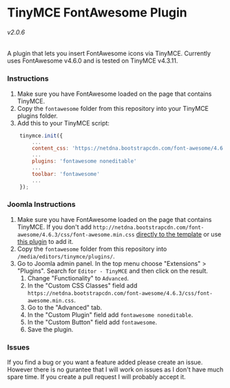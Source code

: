 # TinyMCE FontAwesome Plugin

###### v2.0.6

A plugin that lets you insert FontAwesome icons via TinyMCE. Currently uses FontAwesome v4.6.0 and is tested on TinyMCE v4.3.11.


### Instructions
1. Make sure you have FontAwesome loaded on the page that contains TinyMCE.
2. Copy the `fontawesome` folder from this repository into your TinyMCE plugins folder.
3. Add this to your TinyMCE script:
```js
    tinymce.init({
        ...
        content_css: 'https://netdna.bootstrapcdn.com/font-awesome/4.6.3/css/font-awesome.min.css'
        ...
        plugins: 'fontawesome noneditable'
        ...
        toolbar: 'fontawesome'
        ...
    });
```

### Joomla Instructions
1. Make sure you have FontAwesome loaded on the page that contains TinyMCE. If you don't add `http://netdna.bootstrapcdn.com/font-awesome/4.6.3/css/font-awesome.min.css` [directly to the template](https://docs.joomla.org/J3.x:Adding_JavaScript_and_CSS_to_the_page) or use [this plugin](https://thekrotek.com/joomla-extensions/admin-custom-css) to add it.
2. Copy the `fontawesome` folder from this repository into `/media/editors/tinymce/plugins/`.
3. Go to Joomla admin panel. In the top menu choose "Extensions" > "Plugins". Search for `Editor - TinyMCE` and then click on the result.
    1. Change "Functionality" to `Advanced`.
    2. In the "Custom CSS Classes" field add `https://netdna.bootstrapcdn.com/font-awesome/4.6.3/css/font-awesome.min.css`.
    3. Go to the "Advanced" tab.
    4. In the "Custom Plugin" field add `fontawesome noneditable`.
    5. In the "Custom Button" field add `fontawesome`.
    6. Save the plugin.

### Issues
If you find a bug or you want a feature added please create an issue. However there is no gurantee that I will work on issues as I don't have much spare time. If you create a pull request I will probably accept it.
